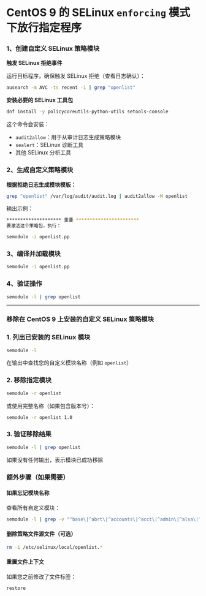 #  CentOS 9 的 SELinux `enforcing` 模式下放行指定程序

### 1、创建自定义 SELinux 策略模块

**触发 SELinux 拒绝事件** 

运行目标程序，确保触发 SELinux 拒绝（查看日志确认）：

```bash
ausearch -m AVC -ts recent -i | grep "openlist"
```

**安装必要的 SELinux 工具包**

```bash
dnf install -y policycoreutils-python-utils setools-console
```

这个命令会安装：

- `audit2allow`：用于从审计日志生成策略模块
- `sealert`：SELinux 诊断工具
- 其他 SELinux 分析工具

### 2、**生成自定义策略模块**

**根据拒绝日志生成模块模板：**

```bash
grep "openlist" /var/log/audit/audit.log | audit2allow -M openlist
```

输出示例：

```bash
******************** 重要 ***********************
要激活这个策略包，执行：

semodule -i openlist.pp

```

### 3、**编译并加载模块**

```bash
semodule -i openlist.pp
```

### 4、**验证操作**

```bash
semodule -l | grep openlist
```

------

### 移除在 CentOS 9 上安装的自定义 SELinux 策略模块

### 1. 列出已安装的 SELinux 模块

```bash
semodule -l
```

在输出中查找您的自定义模块名称（例如 `openlist`）

### 2. 移除指定模块

```bash
semodule -r openlist
```

或使用完整名称（如果包含版本号）：

```bash
semodule -r openlist 1.0
```

### 3. 验证移除结果

```bash
semodule -l | grep openlist
```

如果没有任何输出，表示模块已成功移除

### 额外步骤（如果需要）

#### 如果忘记模块名称

查看所有自定义模块：

```bash
semodule -l | grep -v "^base\|^abrt\|^accounts\|^acct\|^admin\|^alsa\|^apache\|^application\|^auth\|^automount\|^avahi\|^backup"
```

#### 删除策略文件源文件（可选）

```bash
rm -i /etc/selinux/local/openlist.*
```

#### 重置文件上下文

如果您之前修改了文件标签：

```bash
restore
```
